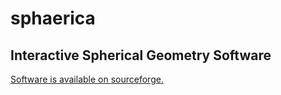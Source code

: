 sphaerica
=========

Interactive Spherical Geometry Software
---------------------------------------

<a href="http://sourceforge.net/projects/sphaerica/">Software is available on sourceforge.</a>
